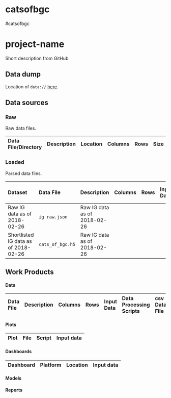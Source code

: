 # catsofbgc
#catsofbgc

# project-name
Short description from GitHub

## Data dump

Location of `data://` [here](https://goo.gl/d6MPss).

## Data sources

### Raw
Raw data files.

| Data File/Directory | Description | Location | Columns | Rows | Size |
|:--|:--|:--|--:|--:|--:|

### Loaded
Parsed data files.

| Dataset | Data File | Description | Columns | Rows | Input Data | Data Processing Scripts |
|:--|:--|:--|--:|--:|:--|:--|
| Raw IG data as of 2018-02-26 | `ig raw.json` | Raw IG data as of 2018-02-26 |  |  |  | `ig_cats.py` |
| Shortlisted IG data as of 2018-02-26 | `cats_of_bgc.h5` | Raw IG data as of 2018-02-26 |  |  |  | `ig_cats.py` |

## Work Products

#### Data

| Data File | Description | Columns | Rows | Input Data | Data Processing Scripts | csv Data File | xlsx Data File | R Data File |
|:--|:--|--:|--:|:--|:--|:--|:--|:--|

#### Plots

| Plot | File | Script | Input data |
|:--|:--|:--|:--|

#### Dashboards

| Dashboard | Platform | Location | Input data |
|:--|:-:|:--|:--|

#### Models

#### Reports
